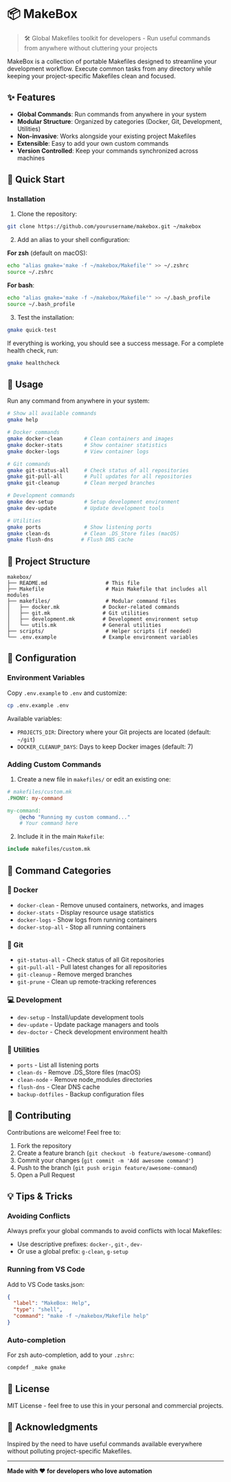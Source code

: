 # 📦 MakeBox

> 🛠️ Global Makefiles toolkit for developers - Run useful commands from anywhere without cluttering your projects

MakeBox is a collection of portable Makefiles designed to streamline your development workflow. Execute common tasks from any directory while keeping your project-specific Makefiles clean and focused.

## ✨ Features

- **Global Commands**: Run commands from anywhere in your system
- **Modular Structure**: Organized by categories (Docker, Git, Development, Utilities)
- **Non-invasive**: Works alongside your existing project Makefiles
- **Extensible**: Easy to add your own custom commands
- **Version Controlled**: Keep your commands synchronized across machines

## 🚀 Quick Start

### Installation

1. Clone the repository:
```bash
git clone https://github.com/yourusername/makebox.git ~/makebox
```

2. Add an alias to your shell configuration:

**For zsh** (default on macOS):
```bash
echo "alias gmake='make -f ~/makebox/Makefile'" >> ~/.zshrc
source ~/.zshrc
```

**For bash**:
```bash
echo "alias gmake='make -f ~/makebox/Makefile'" >> ~/.bash_profile
source ~/.bash_profile
```

3. Test the installation:
```bash
gmake quick-test
```

If everything is working, you should see a success message. For a complete health check, run:
```bash
gmake healthcheck
```

## 📖 Usage

Run any command from anywhere in your system:

```bash
# Show all available commands
gmake help

# Docker commands
gmake docker-clean       # Clean containers and images
gmake docker-stats       # Show container statistics
gmake docker-logs        # View container logs

# Git commands
gmake git-status-all     # Check status of all repositories
gmake git-pull-all       # Pull updates for all repositories
gmake git-cleanup        # Clean merged branches

# Development commands
gmake dev-setup          # Setup development environment
gmake dev-update         # Update development tools

# Utilities
gmake ports              # Show listening ports
gmake clean-ds           # Clean .DS_Store files (macOS)
gmake flush-dns         # Flush DNS cache
```

## 📁 Project Structure

```
makebox/
├── README.md                   # This file
├── Makefile                    # Main Makefile that includes all modules
├── makefiles/                  # Modular command files
│   ├── docker.mk              # Docker-related commands
│   ├── git.mk                 # Git utilities
│   ├── development.mk         # Development environment setup
│   └── utils.mk               # General utilities
├── scripts/                    # Helper scripts (if needed)
└── .env.example               # Example environment variables
```

## 🔧 Configuration

### Environment Variables

Copy `.env.example` to `.env` and customize:

```bash
cp .env.example .env
```

Available variables:
- `PROJECTS_DIR`: Directory where your Git projects are located (default: `~/git`)
- `DOCKER_CLEANUP_DAYS`: Days to keep Docker images (default: 7)

### Adding Custom Commands

1. Create a new file in `makefiles/` or edit an existing one:

```makefile
# makefiles/custom.mk
.PHONY: my-command

my-command:
    @echo "Running my custom command..."
    # Your command here
```

2. Include it in the main `Makefile`:

```makefile
include makefiles/custom.mk
```

## 🎯 Command Categories

### 🐳 Docker
- `docker-clean` - Remove unused containers, networks, and images
- `docker-stats` - Display resource usage statistics
- `docker-logs` - Show logs from running containers
- `docker-stop-all` - Stop all running containers

### 🌿 Git
- `git-status-all` - Check status of all Git repositories
- `git-pull-all` - Pull latest changes for all repositories
- `git-cleanup` - Remove merged branches
- `git-prune` - Clean up remote-tracking references

### 💻 Development
- `dev-setup` - Install/update development tools
- `dev-update` - Update package managers and tools
- `dev-doctor` - Check development environment health

### 🔧 Utilities
- `ports` - List all listening ports
- `clean-ds` - Remove .DS_Store files (macOS)
- `clean-node` - Remove node_modules directories
- `flush-dns` - Clear DNS cache
- `backup-dotfiles` - Backup configuration files

## 🤝 Contributing

Contributions are welcome! Feel free to:

1. Fork the repository
2. Create a feature branch (`git checkout -b feature/awesome-command`)
3. Commit your changes (`git commit -m 'Add awesome command'`)
4. Push to the branch (`git push origin feature/awesome-command`)
5. Open a Pull Request

## 💡 Tips & Tricks

### Avoiding Conflicts

Always prefix your global commands to avoid conflicts with local Makefiles:
- Use descriptive prefixes: `docker-`, `git-`, `dev-`
- Or use a global prefix: `g-clean`, `g-setup`

### Running from VS Code

Add to VS Code tasks.json:
```json
{
  "label": "MakeBox: Help",
  "type": "shell",
  "command": "make -f ~/makebox/Makefile help"
}
```

### Auto-completion

For zsh auto-completion, add to your `.zshrc`:
```bash
compdef _make gmake
```

## 📝 License

MIT License - feel free to use this in your personal and commercial projects.

## 🙏 Acknowledgments

Inspired by the need to have useful commands available everywhere without polluting project-specific Makefiles.

---

**Made with ❤️ for developers who love automation**